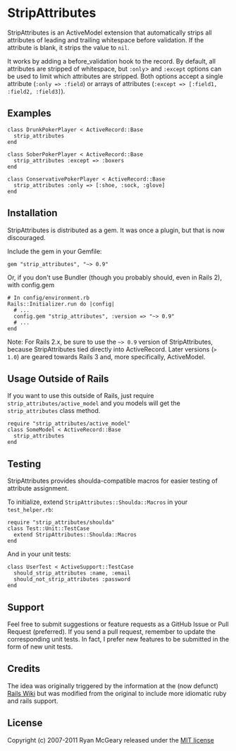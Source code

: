 # StripAttributes

StripAttributes is an ActiveModel extension that automatically strips all
attributes of leading and trailing whitespace before validation. If the
attribute is blank, it strips the value to `nil`.

It works by adding a before_validation hook to the record.  By default, all
attributes are stripped of whitespace, but `:only`> and `:except`
options can be used to limit which attributes are stripped.  Both options accept
a single attribute (`:only => :field`) or arrays of attributes (`:except =>
[:field1, :field2, :field3]`).

## Examples

    class DrunkPokerPlayer < ActiveRecord::Base
      strip_attributes
    end

    class SoberPokerPlayer < ActiveRecord::Base
      strip_attributes :except => :boxers
    end

    class ConservativePokerPlayer < ActiveRecord::Base
      strip_attributes :only => [:shoe, :sock, :glove]
    end

## Installation

StripAttributes is distributed as a gem. It was once a plugin, but that is now
discouraged.

Include the gem in your Gemfile:

    gem "strip_attributes", "~> 0.9"

Or, if you don't use Bundler (though you probably should, even in Rails 2), with
config.gem

    # In config/environment.rb
    Rails::Initializer.run do |config|
      # ...
      config.gem "strip_attributes", :version => "~> 0.9"
      # ...
    end

Note: For Rails 2.x, be sure to use the `~> 0.9` version of StripAttributes,
because StripAttributes tied directly into ActiveRecord. Later versions (`>
1.0`) are geared towards Rails 3 and, more specifically, ActiveModel.

## Usage Outside of Rails

If you want to use this outside of Rails, just require
`strip_attributes/active_model` and you models will get the `strip_attributes`
class method.

    require "strip_attributes/active_model"
    class SomeModel < ActiveRecord::Base
      strip_attributes
    end

## Testing

StripAttributes provides shoulda-compatible macros for easier testing of
attribute assignment.

To initialize, extend `StripAttributes::Shoulda::Macros` in your
`test_helper.rb`:

    require "strip_attributes/shoulda"
    class Test::Unit::TestCase
      extend StripAttributes::Shoulda::Macros
    end

And in your unit tests:

    class UserTest < ActiveSupport::TestCase
      should_strip_attributes :name, :email
      should_not_strip_attributes :password
    end

## Support

Feel free to submit suggestions or feature requests as a GitHub Issue or Pull
Request (preferred). If you send a pull request, remember to update the
corresponding unit tests.  In fact, I prefer new features to be submitted in the
form of new unit tests.

## Credits

The idea was originally triggered by the information at the (now defunct) [Rails
Wiki](http://wiki.rubyonrails.org/rails/pages/HowToStripWhitespaceFromModelFields)
but was modified from the original to include more idiomatic ruby and rails
support.

## License

Copyright (c) 2007-2011 Ryan McGeary released under the [MIT
license](http://en.wikipedia.org/wiki/MIT_License)
